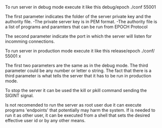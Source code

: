 To run server in debug mode execute it like this
debug/epoch ./conf 55001

The first parameter indicates the folder of the server private key and the authority file.
    -The private server key is in PEM format.
    -The authority file is a list of programs and paramters that can be run from EPOCH Protocol
    
The second parameter indicate the port in which the server will listen for incomming connections.

To run server in production mode execute it like this
release/epoch ./conf/ 55001 x

The first two parameters are the same as in the debug mode. The third parameter could be any number or letter o string. The fact that there is a third parameter is what tells the server that it has to be run in production mode.

To stop the server it can be used the kill or pkill command sending the SIGINT signal.

Is not recomended to run the server as root user due it can execute programs 'endpoints' that potentially may harm the system. If is needed to run it as other user, it can be executed from a shell that sets the desired effective user id or by any other means.
